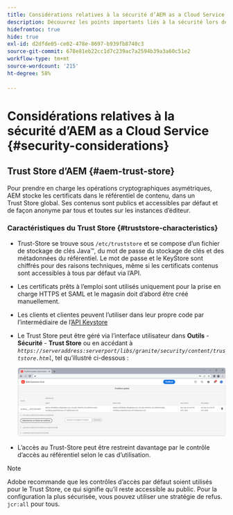 ```yaml
---
title: Considérations relatives à la sécurité d’AEM as a Cloud Service
description: Découvrez les points importants liés à la sécurité lors de l’utilisation d’AEM as a Cloud Service.
hidefromtoc: true
hide: true
exl-id: d2dfde05-ce02-478e-8697-b939fb8740c3
source-git-commit: 678e81eb22cc1d7c239ac7a2594b39a3a60c51e2
workflow-type: tm+mt
source-wordcount: '215'
ht-degree: 58%

---
```


# Considérations relatives à la sécurité d’AEM as a Cloud Service {#security-considerations}

## Trust Store d’AEM {#aem-trust-store}

Pour prendre en charge les opérations cryptographiques asymétriques, AEM stocke les certificats dans le référentiel de contenu, dans un Trust Store global. Ses contenus sont publics et accessibles par défaut et de façon anonyme par tous et toutes sur les instances d’éditeur.

### Caractéristiques du Trust Store {#truststore-characteristics}

* Trust-Store se trouve sous `/etc/truststore` et se compose d’un fichier de stockage de clés Java™, du mot de passe du stockage de clés et des métadonnées du référentiel. Le mot de passe et le KeyStore sont chiffrés pour des raisons techniques, même si les certificats contenus sont accessibles à tous par défaut via l’API.
* Les certificats prêts à l’emploi sont utilisés uniquement pour la prise en charge HTTPS et SAML et le magasin doit d’abord être créé manuellement.
* Les clients et clientes peuvent l’utiliser dans leur propre code par l’intermédiaire de l’[API Keystore](https://developer.adobe.com/experience-manager/reference-materials/6-5/javadoc/com/adobe/granite/keystore/KeyStoreService.html#getTrustStore-org.apache.sling.api.resource.ResourceResolver-)
* Le Trust Store peut être géré via l’interface utilisateur dans **Outils** - **Sécurité** - **Trust Store** ou en accédant à *`https://serveraddress:serverport/libs/granite/security/content/truststore.html`*, tel qu’illustré ci-dessous :

  ![Gestion du Trust Store](/help/security/assets/global-trust-store-modified.png)

* L’accès au Trust-Store peut être restreint davantage par le contrôle d’accès au référentiel selon le cas d’utilisation.

>[!NOTE]
>
>Adobe recommande que les contrôles d’accès par défaut soient utilisés pour le Trust Store, ce qui signifie qu’il reste accessible au public. Pour la configuration la plus sécurisée, vous pouvez utiliser une stratégie de refus. `jcr:all` pour tous.

<!--
Commenting out section for now as requested by Lars

## Anonymous Permission Hardening Package {#anonymous-permission-hardening-package}

For more information on the Anonymous Hardening Package, see [Security Checklist](https://experienceleague.adobe.com/docs/experience-manager-65/administering/security/security-checklist.html#anonymous-permission-hardening-package).
-->
